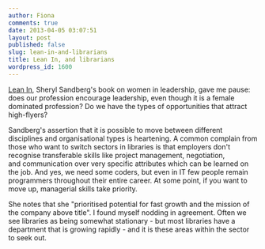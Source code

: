 ```yaml
---
author: Fiona
comments: true
date: 2013-04-05 03:07:51
layout: post
published: false
slug: lean-in-and-librarians
title: Lean In, and librarians
wordpress_id: 1600
---
```


[Lean In](http://www.amazon.com/Lean-In-Women-Work-Will/dp/0385349947), Sheryl Sandberg's book on women in leadership, gave me pause: does our profession encourage leadership, even though it is a female dominated profession? Do we have the types of opportunities that attract high-flyers?

Sandberg's assertion that it is possible to move between different disciplines and organisational types is heartening. A common complain from those who want to switch sectors in libraries is that employers don't recognise transferable skills like project management, negotiation, and communication over very specific attributes which can be learned on the job. And yes, we need some coders, but even in IT few people remain programmers throughout their entire career. At some point, if you want to move up, managerial skills take priority.

She notes that she "prioritised potential for fast growth and the mission of the company above title". I found myself nodding in agreement. Often we see libraries as being somewhat stationary - but most libraries have a department that is growing rapidly - and it is these areas within the sector to seek out.


